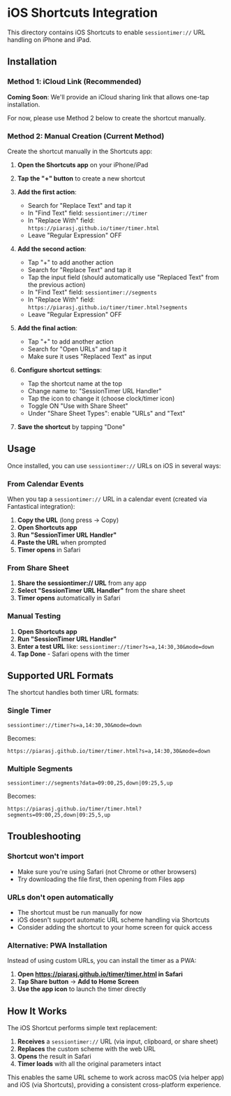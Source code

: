 # iOS Shortcuts Integration

This directory contains iOS Shortcuts to enable `sessiontimer://` URL handling on iPhone and iPad.

## Installation

### Method 1: iCloud Link (Recommended)

**Coming Soon**: We'll provide an iCloud sharing link that allows one-tap installation.

For now, please use Method 2 below to create the shortcut manually.

### Method 2: Manual Creation (Current Method)

Create the shortcut manually in the Shortcuts app:

1. **Open the Shortcuts app** on your iPhone/iPad

2. **Tap the "+" button** to create a new shortcut

3. **Add the first action**:
   - Search for "Replace Text" and tap it
   - In "Find Text" field: `sessiontimer://timer`
   - In "Replace With" field: `https://piarasj.github.io/timer/timer.html`
   - Leave "Regular Expression" OFF

4. **Add the second action**:
   - Tap "+" to add another action
   - Search for "Replace Text" and tap it
   - Tap the input field (should automatically use "Replaced Text" from the previous action)
   - In "Find Text" field: `sessiontimer://segments`
   - In "Replace With" field: `https://piarasj.github.io/timer/timer.html?segments`
   - Leave "Regular Expression" OFF

5. **Add the final action**:
   - Tap "+" to add another action
   - Search for "Open URLs" and tap it
   - Make sure it uses "Replaced Text" as input

6. **Configure shortcut settings**:
   - Tap the shortcut name at the top
   - Change name to: "SessionTimer URL Handler"
   - Tap the icon to change it (choose clock/timer icon)
   - Toggle ON "Use with Share Sheet"
   - Under "Share Sheet Types": enable "URLs" and "Text"

7. **Save the shortcut** by tapping "Done"

## Usage

Once installed, you can use `sessiontimer://` URLs on iOS in several ways:

### From Calendar Events

When you tap a `sessiontimer://` URL in a calendar event (created via Fantastical integration):

1. **Copy the URL** (long press → Copy)
2. **Open Shortcuts app**
3. **Run "SessionTimer URL Handler"**
4. **Paste the URL** when prompted
5. **Timer opens** in Safari

### From Share Sheet

1. **Share the sessiontimer:// URL** from any app
2. **Select "SessionTimer URL Handler"** from the share sheet
3. **Timer opens** automatically in Safari

### Manual Testing

1. **Open Shortcuts app**
2. **Run "SessionTimer URL Handler"**
3. **Enter a test URL** like: `sessiontimer://timer?s=a,14:30,30&mode=down`
4. **Tap Done** - Safari opens with the timer

## Supported URL Formats

The shortcut handles both timer URL formats:

### Single Timer
```
sessiontimer://timer?s=a,14:30,30&mode=down
```
Becomes:
```
https://piarasj.github.io/timer/timer.html?s=a,14:30,30&mode=down
```

### Multiple Segments
```
sessiontimer://segments?data=09:00,25,down|09:25,5,up
```
Becomes:
```
https://piarasj.github.io/timer/timer.html?segments=09:00,25,down|09:25,5,up
```

## Troubleshooting

### Shortcut won't import
- Make sure you're using Safari (not Chrome or other browsers)
- Try downloading the file first, then opening from Files app

### URLs don't open automatically
- The shortcut must be run manually for now
- iOS doesn't support automatic URL scheme handling via Shortcuts
- Consider adding the shortcut to your home screen for quick access

### Alternative: PWA Installation

Instead of using custom URLs, you can install the timer as a PWA:

1. **Open https://piarasj.github.io/timer/timer.html in Safari**
2. **Tap Share button** → **Add to Home Screen**
3. **Use the app icon** to launch the timer directly

## How It Works

The iOS Shortcut performs simple text replacement:

1. **Receives** a `sessiontimer://` URL (via input, clipboard, or share sheet)
2. **Replaces** the custom scheme with the web URL
3. **Opens** the result in Safari
4. **Timer loads** with all the original parameters intact

This enables the same URL scheme to work across macOS (via helper app) and iOS (via Shortcuts), providing a consistent cross-platform experience.
